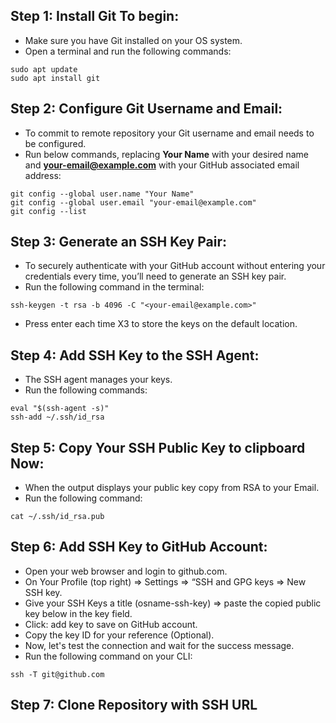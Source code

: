 ## Step 1: Install Git To begin:
- Make sure you have Git installed on your OS system. 
- Open a terminal and run the following commands:
```
sudo apt update
sudo apt install git
```

## Step 2: Configure Git Username and Email:
- To commit to remote repository your Git username and email needs to be configured. 
- Run below commands, replacing **Your Name** with your desired name and **your-email@example.com** with your GitHub associated email address:
```
git config --global user.name "Your Name"
git config --global user.email "your-email@example.com"
git config --list
```

## Step 3: Generate an SSH Key Pair:
- To securely authenticate with your GitHub account without entering your credentials every time, you’ll need to generate an SSH key pair. 
- Run the following command in the terminal:
```
ssh-keygen -t rsa -b 4096 -C "<your-email@example.com>"
```
- Press enter each time X3 to store the keys on the default location.

## Step 4: Add SSH Key to the SSH Agent:
- The SSH agent manages your keys.
- Run the following commands:
```
eval "$(ssh-agent -s)"
ssh-add ~/.ssh/id_rsa
```

## Step 5: Copy Your SSH Public Key to clipboard Now:
- When the output displays your public key copy from RSA to your Email.
- Run the following command:
```
cat ~/.ssh/id_rsa.pub
```

## Step 6: Add SSH Key to GitHub Account:
- Open your web browser and login to github.com.
- On Your Profile (top right) => Settings => “SSH and GPG keys => New SSH key.
- Give your SSH Keys a title (osname-ssh-key) => paste the copied public key below in the key field. 
- Click: add key to save on GitHub account.
- Copy the key ID for your reference (Optional).
- Now, let's test the connection and wait for the success message.
- Run the following command on your CLI:
```
ssh -T git@github.com
```

## Step 7: Clone Repository with SSH URL